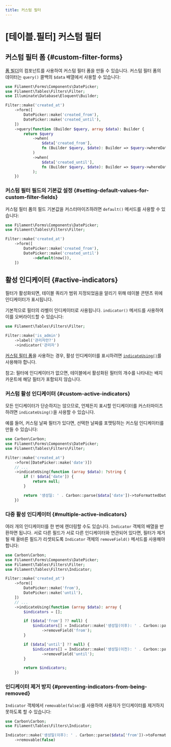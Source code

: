 ```yaml
---
title: 커스텀 필터
---
```

# [테이블.필터] 커스텀 필터


## 커스텀 필터 폼 {#custom-filter-forms}

<LaracastsBanner
    title="커스텀 테이블 필터 만들기"
    description="Laracasts의 Build Advanced Components for Filament 시리즈를 시청하세요. 이 시리즈는 컴포넌트 제작 방법을 알려주며, 내부 도구들을 모두 익힐 수 있습니다."
    url="https://laracasts.com/series/build-advanced-components-for-filament/episodes/11"
    series="building-advanced-components"
/>

[폼 빌더](../../forms/fields/getting-started)의 컴포넌트를 사용하여 커스텀 필터 폼을 만들 수 있습니다. 커스텀 필터 폼의 데이터는 `query()` 콜백의 `$data` 배열에서 사용할 수 있습니다:

```php
use Filament\Forms\Components\DatePicker;
use Filament\Tables\Filters\Filter;
use Illuminate\Database\Eloquent\Builder;

Filter::make('created_at')
    ->form([
        DatePicker::make('created_from'),
        DatePicker::make('created_until'),
    ])
    ->query(function (Builder $query, array $data): Builder {
        return $query
            ->when(
                $data['created_from'],
                fn (Builder $query, $date): Builder => $query->whereDate('created_at', '>=', $date),
            )
            ->when(
                $data['created_until'],
                fn (Builder $query, $date): Builder => $query->whereDate('created_at', '<=', $date),
            );
    })
```

<AutoScreenshot name="tables/filters/custom-form" alt="커스텀 필터 폼이 있는 테이블" version="3.x" />

### 커스텀 필터 필드의 기본값 설정 {#setting-default-values-for-custom-filter-fields}

커스텀 필터 폼의 필드 기본값을 커스터마이즈하려면 `default()` 메서드를 사용할 수 있습니다:

```php
use Filament\Forms\Components\DatePicker;
use Filament\Tables\Filters\Filter;

Filter::make('created_at')
    ->form([
        DatePicker::make('created_from'),
        DatePicker::make('created_until')
            ->default(now()),
    ])
```

## 활성 인디케이터 {#active-indicators}

필터가 활성화되면, 테이블 쿼리가 범위 지정되었음을 알리기 위해 테이블 콘텐츠 위에 인디케이터가 표시됩니다.

<AutoScreenshot name="tables/filters/indicators" alt="필터 인디케이터가 있는 테이블" version="3.x" />

기본적으로 필터의 라벨이 인디케이터로 사용됩니다. `indicator()` 메서드를 사용하여 이를 오버라이드할 수 있습니다:

```php
use Filament\Tables\Filters\Filter;

Filter::make('is_admin')
    ->label('관리자만?')
    ->indicator('관리자')
```

[커스텀 필터 폼](#custom-filter-forms)을 사용하는 경우, 활성 인디케이터를 표시하려면 [`indicateUsing()`](#custom-active-indicators)를 사용해야 합니다.

참고: 필터에 인디케이터가 없으면, 테이블에서 활성화된 필터의 개수를 나타내는 배지 카운트에 해당 필터가 포함되지 않습니다.

### 커스텀 활성 인디케이터 {#custom-active-indicators}

모든 인디케이터가 단순하지는 않으므로, 언제든지 표시할 인디케이터를 커스터마이즈하려면 `indicateUsing()`을 사용할 수 있습니다.

예를 들어, 커스텀 날짜 필터가 있다면, 선택한 날짜를 포맷팅하는 커스텀 인디케이터를 만들 수 있습니다:

```php
use Carbon\Carbon;
use Filament\Forms\Components\DatePicker;
use Filament\Tables\Filters\Filter;

Filter::make('created_at')
    ->form([DatePicker::make('date')])
    // ...
    ->indicateUsing(function (array $data): ?string {
        if (! $data['date']) {
            return null;
        }

        return '생성일: ' . Carbon::parse($data['date'])->toFormattedDateString();
    })
```

### 다중 활성 인디케이터 {#multiple-active-indicators}

여러 개의 인디케이터를 한 번에 렌더링할 수도 있습니다. `Indicator` 객체의 배열을 반환하면 됩니다. 서로 다른 필드가 서로 다른 인디케이터와 연관되어 있다면, 필터가 제거될 때 올바른 필드가 리셋되도록 `Indicator` 객체의 `removeField()` 메서드를 사용해야 합니다:

```php
use Carbon\Carbon;
use Filament\Forms\Components\DatePicker;
use Filament\Tables\Filters\Filter;
use Filament\Tables\Filters\Indicator;

Filter::make('created_at')
    ->form([
        DatePicker::make('from'),
        DatePicker::make('until'),
    ])
    // ...
    ->indicateUsing(function (array $data): array {
        $indicators = [];

        if ($data['from'] ?? null) {
            $indicators[] = Indicator::make('생성일(이후): ' . Carbon::parse($data['from'])->toFormattedDateString())
                ->removeField('from');
        }

        if ($data['until'] ?? null) {
            $indicators[] = Indicator::make('생성일(이전): ' . Carbon::parse($data['until'])->toFormattedDateString())
                ->removeField('until');
        }

        return $indicators;
    })
```

### 인디케이터 제거 방지 {#preventing-indicators-from-being-removed}

`Indicator` 객체에서 `removable(false)`를 사용하여 사용자가 인디케이터를 제거하지 못하도록 할 수 있습니다:

```php
use Carbon\Carbon;
use Filament\Tables\Filters\Indicator;

Indicator::make('생성일(이후): ' . Carbon::parse($data['from'])->toFormattedDateString())
    ->removable(false)
```
